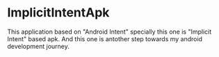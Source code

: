 # ImplicitIntentApk
This application based on "Android Intent" specially this one is "Implicit Intent" based apk. And this one is antother step towards my android development journey.
